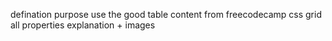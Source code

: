 defination
purpose
use the good table content from freecodecamp css grid
all properties explanation + images
